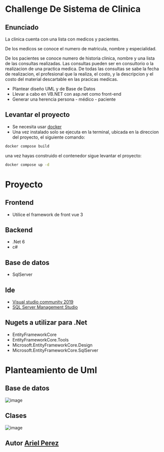 # Challenge De Sistema de Clinica
## Enunciado
La clinica cuenta con una lista con medicos y pacientes.

De los medicos se conoce el numero de matricula, nombre y especialidad.

De los pacientes se conoce numero de historia clinica, nombre y una lista de las consultas realizadas.
Las consultas pueden ser en consultorio o la realizacion de una practica medica. 
De todas las consultas se sabe la fecha de realizacion, el profesional que la realiza, el costo, y la descripcion y el costo del material descartable en las pracicas medicas.

 * Plantear diseño UML y de Base de Datos 
 * Llevar a cabo en VB.NET con asp.net como front-end
 * Generar una herencia persona - médico - paciente 

## Levantar el proyecto
- Se necesita usar [docker](https://www.swhosting.com/es/comunidad/manual/como-instalar-docker-en-tu-propio-servidor)
- Una vez instalado solo se ejecuta en la terminal, ubicada en la direccion del proyecto, el siguiente comando:
```bash
docker compose build
```
una vez hayas construido el contenedor sigue levantar el proyecto:
```bash
docker compose up -d
```

# Proyecto
## Frontend
- Utilice el framework de front vue 3
## Backend
- .Net 6
- c#
## Base de datos
- SqlServer

## Ide
 - [Visual studio community 2019](https://my.visualstudio.com/Downloads?q=visual%20studio%202019&wt.mc_id=o~msft~vscom~older-downloads)
 - [SQL Server Management Studio](https://docs.microsoft.com/en-us/sql/ssms/download-sql-server-management-studio-ssms?view=sql-server-ver15)

## Nugets a utilizar para .Net
- EntityFrameworkCore
- EntityFrameworkCore.Tools
- Microsoft.EntityFrameworkCore.Design
- Microsoft.EntityFrameworkCore.SqlServer
# Planteamiento de Uml
## Base de datos
![image](https://user-images.githubusercontent.com/64883289/161388948-c5f5eaa2-bed7-4059-aea4-2384e3ac9425.png)
## Clases
![image](https://user-images.githubusercontent.com/64883289/161389629-e35ee04c-9817-4002-b2aa-ccf9cce68bff.png)



## Autor [Ariel Perez](https://github.com/ArielEzequielPerez)